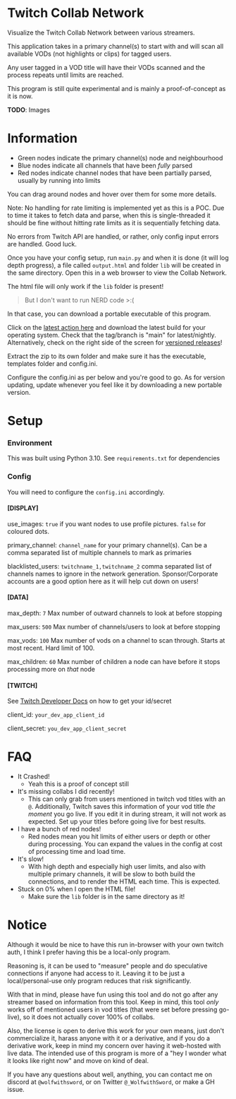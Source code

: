 # Twitch Collab Network
Visualize the Twitch Collab Network between various streamers.

This application takes in a primary channel(s) to start with and will scan all available VODs (not highlights or clips) for tagged users.

Any user tagged in a VOD title will have their VODs scanned and the process repeats until limits are reached.

This program is still quite experimental and is mainly a proof-of-concept as it is now.

**TODO**: Images

# Information

- Green nodes indicate the primary channel(s) node and neighbourhood
- Blue nodes indicate all channels that have been *fully* parsed
- Red nodes indicate channel nodes that have been partially parsed, usually by running into limits

You can drag around nodes and hover over them for some more details.

Note: No handling for rate limiting is implemented yet as this is a POC.
Due to time it takes to fetch data and parse, when this is single-threaded it should be fine without hitting rate limits as it is sequentially fetching data.

No errors from Twitch API are handled, or rather, only config input errors are handled. Good luck.

Once you have your config setup, run `main.py` and when it is done (it will log depth progress), a file called `output.html` and folder `lib` will be created in the same directory. Open this in a web browser to view the Collab Network.

The html file will only work if the `lib` folder is present!

> But I don't want to run NERD code >:(

In that case, you can download a portable executable of this program.

Click on the [latest action here](https://github.com/WolfwithSword/TwitchCollabNetwork/actions/workflows/build.yml?query=branch%3Amain+is%3Asuccess) and download the latest build for your operating system.
Check that the tag/branch is "main" for latest/nightly. Alternatively, check on the right side of the screen for [versioned releases](https://github.com/WolfwithSword/TwitchCollabNetwork/releases/latest)!

Extract the zip to its own folder and make sure it has the executable, templates folder and config.ini. 

Configure the config.ini as per below and you're good to go. As for version updating, update whenever you feel like it by downloading a new portable version.



# Setup

### Environment

This was built using Python 3.10. See `requirements.txt` for dependencies

### Config
You will need to configure the `config.ini` accordingly.

#### [DISPLAY]

use_images: `true` if you want nodes to use profile pictures. `false` for coloured dots.

primary_channel: `channel_name` for your primary channel(s). Can be a comma separated list of multiple channels to mark as primaries

blacklisted_users: `twitchname_1,twitchname_2` comma separated list of channels names to ignore in the network generation. Sponsor/Corporate accounts are a good option here as it will help cut down on users!


#### [DATA]

max_depth: `7` Max number of outward channels to look at before stopping

max_users: `500` Max number of channels/users to look at before stopping

max_vods: `100` Max number of vods on a channel to scan through. Starts at most recent. Hard limit of 100.

max_children: `60` Max number of children a node can have before it stops processing more on *that* node

#### [TWITCH]

See [Twitch Developer Docs](https://dev.twitch.tv/docs/api/get-started/) on how to get your id/secret

client_id: `your_dev_app_client_id`

client_secret: `you_dev_app_client_secret`

# FAQ

- It Crashed!
  - Yeah this is a proof of concept still
- It's missing collabs I did recently!
  - This can only grab from users mentioned in twitch vod titles with an `@`. Additionally, Twitch saves this information of your vod title *the moment* you go live. If you edit it in during stream, it will not work as expected. Set up your titles before going live for best results.
- I have a bunch of red nodes!
  - Red nodes mean you hit limits of either users or depth or other during processing. You can expand the values in the config at cost of processing time and load time.
- It's slow!
  - With high depth and especially high user limits, and also with multiple primary channels, it will be slow to both build the connections, and to render the HTML each time. This is expected.  
- Stuck on 0% when I open the HTML file!
  - Make sure the `lib` folder is in the same directory as it!

# Notice


Although it would be nice to have this run in-browser with your own twitch auth, I think I prefer having this be a local-only program.

Reasoning is, it can be used to "measure" people and do speculative connections if anyone had access to it. Leaving it to be just a local/personal-use only program reduces that risk significantly.

With that in mind, please have fun using this tool and do not go after any streamer based on information from this tool. Keep in mind, this tool *only* works off of mentioned users in vod titles (that were set before pressing go-live), so it does not actually cover 100% of collabs.

Also, the license is open to derive this work for your own means, just don't commercialize it, harass anyone with it or a derivative, and if you do a derivative work, keep in mind my concern over having it web-hosted with live data. The intended use of this program is more of a "hey I wonder what it looks like right now" and move on kind of deal.

If you have any questions about well, anything, you can contact me on discord at `@wolfwithsword`, or on Twitter `@_WolfwithSword`, or make a GH issue.